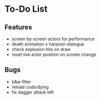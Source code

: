 # To-Do List

## Features

- screen by screen actors for performance
- death animation
x harpoon dialogue
- check explosion hits on draw
- reset live actor position on screen change

## Bugs

- b&w filter
- reload code/dying
- fix dagger attack left
